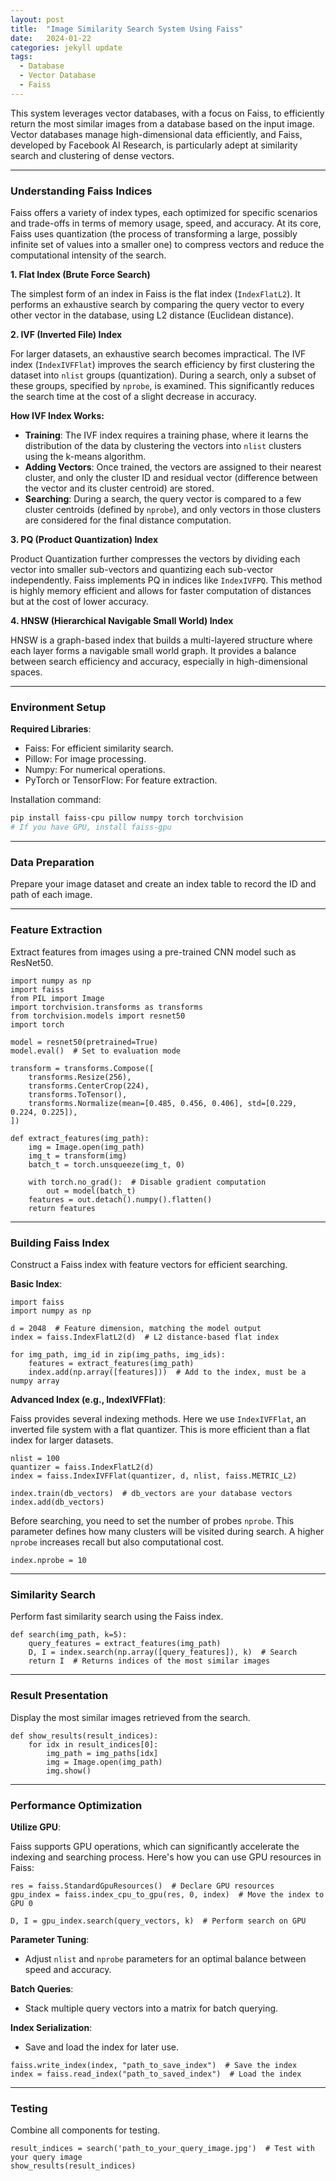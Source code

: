 ```yaml
---
layout: post
title:  "Image Similarity Search System Using Faiss"
date:   2024-01-22
categories: jekyll update
tags: 
  - Database
  - Vector Database
  - Faiss
---
```


This system leverages vector databases, with a focus on Faiss, to efficiently return the most similar images from a database based on the input image. Vector databases manage high-dimensional data efficiently, and Faiss, developed by Facebook AI Research, is particularly adept at similarity search and clustering of dense vectors.

---

### Understanding Faiss Indices

Faiss offers a variety of index types, each optimized for specific scenarios and trade-offs in terms of memory usage, speed, and accuracy. At its core, Faiss uses quantization (the process of transforming a large, possibly infinite set of values into a smaller one) to compress vectors and reduce the computational intensity of the search.

**1. Flat Index (Brute Force Search)**

The simplest form of an index in Faiss is the flat index (`IndexFlatL2`). It performs an exhaustive search by comparing the query vector to every other vector in the database, using L2 distance (Euclidean distance).

**2. IVF (Inverted File) Index**

For larger datasets, an exhaustive search becomes impractical. The IVF index (`IndexIVFFlat`) improves the search efficiency by first clustering the dataset into `nlist` groups (quantization). During a search, only a subset of these groups, specified by `nprobe`, is examined. This significantly reduces the search time at the cost of a slight decrease in accuracy.

**How IVF Index Works:**

- **Training**: The IVF index requires a training phase, where it learns the distribution of the data by clustering the vectors into `nlist` clusters using the k-means algorithm.
- **Adding Vectors**: Once trained, the vectors are assigned to their nearest cluster, and only the cluster ID and residual vector (difference between the vector and its cluster centroid) are stored.
- **Searching**: During a search, the query vector is compared to a few cluster centroids (defined by `nprobe`), and only vectors in those clusters are considered for the final distance computation.

**3. PQ (Product Quantization) Index**

Product Quantization further compresses the vectors by dividing each vector into smaller sub-vectors and quantizing each sub-vector independently. Faiss implements PQ in indices like `IndexIVFPQ`. This method is highly memory efficient and allows for faster computation of distances but at the cost of lower accuracy.

**4. HNSW (Hierarchical Navigable Small World) Index**

HNSW is a graph-based index that builds a multi-layered structure where each layer forms a navigable small world graph. It provides a balance between search efficiency and accuracy, especially in high-dimensional spaces.

---

### Environment Setup

**Required Libraries**:

- Faiss: For efficient similarity search.
- Pillow: For image processing.
- Numpy: For numerical operations.
- PyTorch or TensorFlow: For feature extraction.

Installation command:

```bash
pip install faiss-cpu pillow numpy torch torchvision
# If you have GPU, install faiss-gpu
```

---

### Data Preparation

Prepare your image dataset and create an index table to record the ID and path of each image.

---

### Feature Extraction

Extract features from images using a pre-trained CNN model such as ResNet50.

```
import numpy as np
import faiss
from PIL import Image
import torchvision.transforms as transforms
from torchvision.models import resnet50
import torch

model = resnet50(pretrained=True)
model.eval()  # Set to evaluation mode

transform = transforms.Compose([
    transforms.Resize(256),
    transforms.CenterCrop(224),
    transforms.ToTensor(),
    transforms.Normalize(mean=[0.485, 0.456, 0.406], std=[0.229, 0.224, 0.225]),
])

def extract_features(img_path):
    img = Image.open(img_path)
    img_t = transform(img)
    batch_t = torch.unsqueeze(img_t, 0)
    
    with torch.no_grad():  # Disable gradient computation
        out = model(batch_t)
    features = out.detach().numpy().flatten()
    return features
```

---

### Building Faiss Index

Construct a Faiss index with feature vectors for efficient searching.

**Basic Index**:

```
import faiss
import numpy as np

d = 2048  # Feature dimension, matching the model output
index = faiss.IndexFlatL2(d)  # L2 distance-based flat index

for img_path, img_id in zip(img_paths, img_ids):
    features = extract_features(img_path)
    index.add(np.array([features]))  # Add to the index, must be a numpy array
```

**Advanced Index (e.g., IndexIVFFlat)**:

Faiss provides several indexing methods. Here we use `IndexIVFFlat`, an inverted file system with a flat quantizer. This is more efficient than a flat index for larger datasets.

```
nlist = 100
quantizer = faiss.IndexFlatL2(d)
index = faiss.IndexIVFFlat(quantizer, d, nlist, faiss.METRIC_L2)

index.train(db_vectors)  # db_vectors are your database vectors
index.add(db_vectors)
```

Before searching, you need to set the number of probes `nprobe`. This parameter defines how many clusters will be visited during search. A higher `nprobe` increases recall but also computational cost.

```
index.nprobe = 10
```

---

### Similarity Search

Perform fast similarity search using the Faiss index.

```
def search(img_path, k=5):
    query_features = extract_features(img_path)
    D, I = index.search(np.array([query_features]), k)  # Search
    return I  # Returns indices of the most similar images
```

---

### Result Presentation

Display the most similar images retrieved from the search.

```
def show_results(result_indices):
    for idx in result_indices[0]:
        img_path = img_paths[idx]
        img = Image.open(img_path)
        img.show()
```

---

### Performance Optimization

**Utilize GPU**:

Faiss supports GPU operations, which can significantly accelerate the indexing and searching process. Here's how you can use GPU resources in Faiss:

```
res = faiss.StandardGpuResources()  # Declare GPU resources
gpu_index = faiss.index_cpu_to_gpu(res, 0, index)  # Move the index to GPU 0

D, I = gpu_index.search(query_vectors, k)  # Perform search on GPU
```

**Parameter Tuning**:

- Adjust `nlist` and `nprobe` parameters for an optimal balance between speed and accuracy.

**Batch Queries**:

- Stack multiple query vectors into a matrix for batch querying.

**Index Serialization**:

- Save and load the index for later use.

```
faiss.write_index(index, "path_to_save_index")  # Save the index
index = faiss.read_index("path_to_saved_index")  # Load the index
```

---

### Testing

Combine all components for testing.

```
result_indices = search('path_to_your_query_image.jpg')  # Test with your query image
show_results(result_indices)
```
